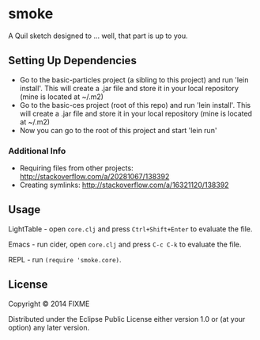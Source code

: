 # smoke

A Quil sketch designed to ... well, that part is up to you.

## Setting Up Dependencies

- Go to the basic-particles project (a sibling to this project) and run 'lein install'. This will create a .jar file and store it in your local repository (mine is located at ~/.m2)
- Go to the basic-ces project (root of this repo) and run 'lein install'. This will create a .jar file and store it in your local repository (mine is located at ~/.m2)
- Now you can go to the root of this project and start 'lein run'

### Additional Info

- Requiring files from other projects: http://stackoverflow.com/a/20281067/138392
- Creating symlinks: http://stackoverflow.com/a/16321120/138392

## Usage

LightTable - open `core.clj` and press `Ctrl+Shift+Enter` to evaluate the file.

Emacs - run cider, open `core.clj` and press `C-c C-k` to evaluate the file.

REPL - run `(require 'smoke.core)`.

## License

Copyright © 2014 FIXME

Distributed under the Eclipse Public License either version 1.0 or (at
your option) any later version.
